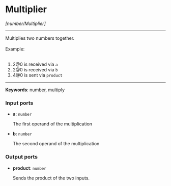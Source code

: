 # Multiplier

_[number/Multiplier]_

---

Multiplies two numbers together.<br>
<br>
Example:<br>
<br>
1. 2@0 is received via `a`<br>
2. 2@0 is received via `b`<br>
3. 4@0 is sent via `product`<br>

---

__Keywords__: number, multiply

### Input ports

* __a__: ` number `

    The first operand of the multiplication<br>


* __b__: ` number `

    The second operand of the multiplication<br>

### Output ports

* __product__: ` number `

    Sends the product of the two inputs.<br>

